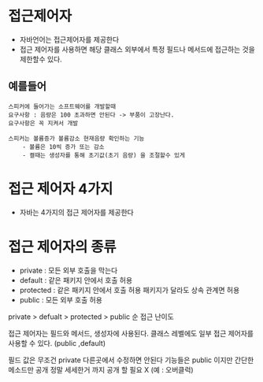 # 접근제어자
- 자바언어는 접근제어자를 제공한다
- 접근 제어자를 사용하면 해당 클래스 외부에서 특정 필드나 메서드에 접근하는 것을 제한할수 있다.

## 예를들어 
    스피커에 들어가는 소프트웨어를 개발할때
    요구사항 : 음량은 100 초과하면 안된다 -> 부품이 고장난다.
    요구사항은 꼭 지켜서 개발

    스피커는 볼륨증가 볼륨감소 현재음량 확인하는 기능
        - 볼륨은 10씩 증가 또는 감소
        - 켤때는 생성자를 통해 초기값(초기 음량) 을 조절할수 있게


# 접근 제어자 4가지
- 자바는 4가지의 접근 제어자를 제공한다

# 접근 제어자의 종류
- private : 모든 외부 호출을 막는다
- default : 같은 패키지 안에서 호출 허용
- protected : 같은 패키지 안에서 호출 허용 패키지가 달라도 상속 관계면 허용
- public : 모든 외부 호출 허용

private > defualt > protected > public 순 접근 난이도

접근 제어자는 필드와 메서드, 생성자에 사용된다.
클래스 레벨에도 일부 접근 제어자를 사용할 수 있다. (public ,default)

필드 값은 무조건 private 다른곳에서 수정하면 안된다
기능들은 public 이지만 간단한 메소드만 공개 정말 세세한거 까지 공개 할 필요 X (예 : 오버클럭)
